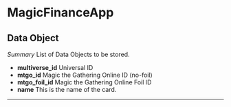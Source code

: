 # MagicFinanceApp

## Data Object
*Summary*
List of Data Objects to be stored. 


  * **multiverse_id** Universal ID
  * **mtgo_id** Magic the Gathering Online ID (no-foil)
  * **mtgo_foil_id** Magic the Gathering Online Foil ID
  * **name** This is the name of the card.
  * **